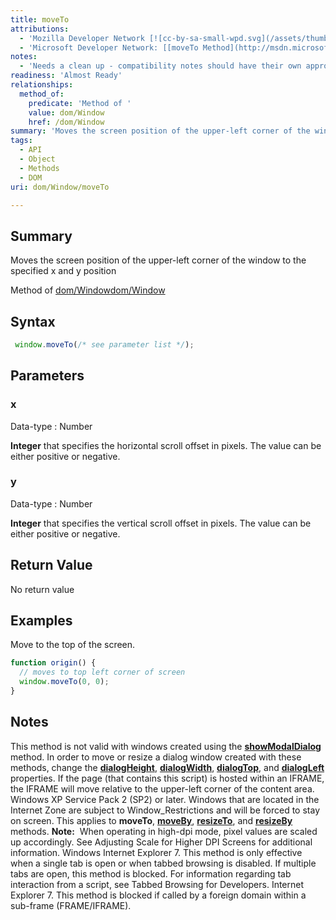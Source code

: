 ```yaml
---
title: moveTo
attributions:
  - 'Mozilla Developer Network [![cc-by-sa-small-wpd.svg](/assets/thumb/8/8c/cc-by-sa-small-wpd.svg/120px-cc-by-sa-small-wpd.svg.png)](http://creativecommons.org/licenses/by-sa/3.0/us/): [[moveTo](https://developer.mozilla.org/en-US/docs/Web/API/Window.moveTo) Article]'
  - 'Microsoft Developer Network: [[moveTo Method](http://msdn.microsoft.com/en-us/library/ie/ms536626(v=vs.85).aspx) Article]'
notes:
  - 'Needs a clean up - compatibility notes should have their own appropriate section.'
readiness: 'Almost Ready'
relationships:
  method_of:
    predicate: 'Method of '
    value: dom/Window
    href: /dom/Window
summary: 'Moves the screen position of the upper-left corner of the window to the specified x and y position'
tags:
  - API
  - Object
  - Methods
  - DOM
uri: dom/Window/moveTo

---
```

## Summary

Moves the screen position of the upper-left corner of the window to the specified x and y position

Method of [dom/Window](/dom/Window)[dom/Window](/dom/Window)

## Syntax

``` js
 window.moveTo(/* see parameter list */);
```

## Parameters

### x

 Data-type
:   Number

**Integer** that specifies the horizontal scroll offset in pixels. The value can be either positive or negative.

### y

 Data-type
:   Number

**Integer** that specifies the vertical scroll offset in pixels. The value can be either positive or negative.

## Return Value

No return value

## Examples

Move to the top of the screen.

``` js
function origin() {
  // moves to top left corner of screen
  window.moveTo(0, 0);
}
```

## Notes

This method is not valid with windows created using the [**showModalDialog**](/dom/Window/showModalDialog) method. In order to move or resize a dialog window created with these methods, change the [**dialogHeight**](/dom/WindowModal/dialogHeight), [**dialogWidth**](/dom/WindowModal/dialogWidth), [**dialogTop**](/dom/WindowModal/dialogTop), and [**dialogLeft**](/dom/WindowModal/dialogLeft) properties. If the page (that contains this script) is hosted within an IFRAME, the IFRAME will move relative to the upper-left corner of the content area. Windows XP Service Pack 2 (SP2) or later. Windows that are located in the Internet Zone are subject to Window\_Restrictions and will be forced to stay on screen. This applies to **moveTo**, [**moveBy**](/dom/Window/moveBy), [**resizeTo**](/dom/Window/resizeTo), and [**resizeBy**](/dom/Window/resizeBy) methods. **Note:**  When operating in high-dpi mode, pixel values are scaled up accordingly. See Adjusting Scale for Higher DPI Screens for additional information. Windows Internet Explorer 7. This method is only effective when a single tab is open or when tabbed browsing is disabled. If multiple tabs are open, this method is blocked. For information regarding tab interaction from a script, see Tabbed Browsing for Developers. Internet Explorer 7. This method is blocked if called by a foreign domain within a sub-frame (FRAME/IFRAME).
